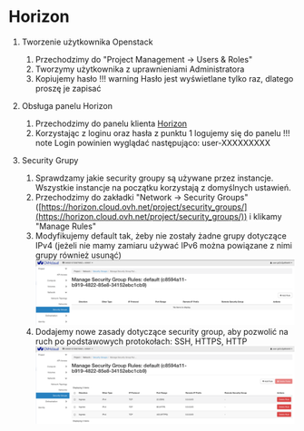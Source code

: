 # Horizon

1. Tworzenie użytkownika Openstack
    1. Przechodzimy do "Project Management -> Users & Roles"
    1. Tworzymy użytkownika z uprawnieniami Administratora
    1. Kopiujemy hasło
    !!! warning
        Hasło jest wyświetlane tylko raz, dlatego proszę je zapisać

1. Obsługa panelu Horizon
    1. Przechodzimy do panelu klienta [Horizon](https://horizon.cloud.ovh.net/auth/login/)
    1. Korzystając z loginu oraz hasła z punktu 1 logujemy się do panelu
    !!! note
        Login powinien wyglądać następująco: user-XXXXXXXXX

1. Security Grupy
    1. Sprawdzamy jakie security groupy są używane przez instancje. Wszystkie
       instancje na początku korzystają z domyślnych ustawień.
    1. Przechodzimy do zakładki "Network -> Security Groups" ([https://horizon.cloud.ovh.net/project/security_groups/](https://horizon.cloud.ovh.net/project/security_groups/)) i klikamy "Manage Rules"
    1. Modyfikujemy default tak, żeby nie zostały żadne grupy dotyczące IPv4
       (jeżeli nie mamy zamiaru używać IPv6 można powiązane z nimi grupy również
       usunąć)
       ![remove security groups](img/security_groups.png)
    1. Dodajemy nowe zasady dotyczące security group, aby pozwolić na ruch po
       podstawowych protokołach: SSH, HTTPS, HTTP
       ![add rules](img/rules.png)
